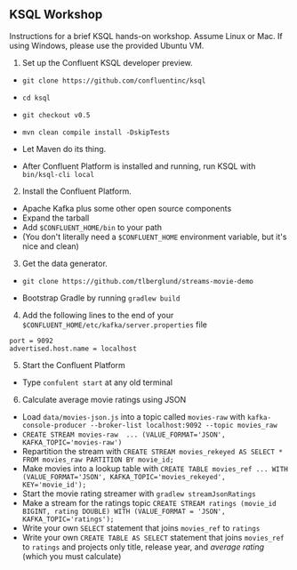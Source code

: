 ## KSQL Workshop

Instructions for a brief KSQL hands-on workshop. Assume Linux or Mac. If using Windows, please use the provided Ubuntu VM.

1. Set up the Confluent KSQL developer preview.

  * `git clone https://github.com/confluentinc/ksql`
  
  * `cd ksql`
  
  * `git checkout v0.5`
  
  * `mvn clean compile install -DskipTests`
  
  * Let Maven do its thing.
  
  * After Confluent Platform is installed and running, run KSQL with `bin/ksql-cli local`
  
2. Install the Confluent Platform.

  * Apache Kafka plus some other open source components
  * Expand the tarball
  * Add `$CONFLUENT_HOME/bin` to your path
  * (You don't literally need a `$CONFLUENT_HOME` environment variable, but it's nice and clean)
  
3. Get the data generator.

  * `git clone https://github.com/tlberglund/streams-movie-demo`
  
  * Bootstrap Gradle by running `gradlew build`

4. Add the following lines to the end of your `$CONFLUENT_HOME/etc/kafka/server.properties` file
```
port = 9092
advertised.host.name = localhost
```
5. Start the Confluent Platform

  * Type `confulent start` at any old terminal

6. Calculate average movie ratings using JSON

  * Load `data/movies-json.js` into a topic called `movies-raw` with `kafka-console-producer --broker-list localhost:9092 --topic movies_raw`
  * `CREATE STREAM movies-raw  ... (VALUE_FORMAT='JSON', KAFKA_TOPIC='movies-raw')`
  * Repartition the stream with `CREATE STREAM movies_rekeyed AS SELECT * FROM movies_raw PARTITION BY movie_id;`
  * Make movies into a lookup table with `CREATE TABLE movies_ref ... WITH (VALUE_FORMAT='JSON', KAFKA_TOPIC='movies_rekeyed', KEY='movie_id');`
  * Start the movie rating streamer with `gradlew streamJsonRatings`
  * Make a stream for the ratings topic `CREATE STREAM ratings (movie_id BIGINT, rating DOUBLE) WITH (VALUE_FORMAT = 'JSON', KAFKA_TOPIC='ratings');`
  * Write your own `SELECT` statement that joins `movies_ref` to `ratings`
  * Write your own `CREATE TABLE AS SELECT` statement that joins `movies_ref` to `ratings` and projects only title, release year, and _average rating_ (which you must calculate)
  
